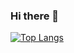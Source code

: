 ### Hi there 👋

[![Top Langs](https://github-readme-stats.vercel.app/api/top-langs/?username=GenkiHirano
)](https://github.com/anuraghazra/github-readme-stats)

<!--
**GenkiHirano/GenkiHirano** is a ✨ _special_ ✨ repository because its `README.md` (this file) appears on your GitHub profile.

Here are some ideas to get you started:

- 🔭 I’m currently working on ...
- 🌱 I’m currently learning ...
- 👯 I’m looking to collaborate on ...
- 🤔 I’m looking for help with ...
- 💬 Ask me about ...
- 📫 How to reach me: ...
- 😄 Pronouns: ...
- ⚡ Fun fact: ...
-->
